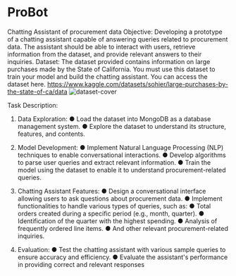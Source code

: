 # ProBot
Chatting Assistant of procurement data
Objective:
Developing a prototype of a chatting assistant capable of answering queries related
to procurement data. The assistant should be able to interact with users, retrieve information
from the dataset, and provide relevant answers to their inquiries.
Dataset:
The dataset provided contains information on large purchases made by the State of California.
You must use this dataset to train your model and build the chatting assistant. You can
access the dataset here.
https://www.kaggle.com/datasets/sohier/large-purchases-by-the-state-of-ca/data
![dataset-cover](https://github.com/user-attachments/assets/7482048c-036f-4c7d-84b8-34da5d929994)

Task Description:
1. Data Exploration:
● Load the dataset into MongoDB as a database management system.
● Explore the dataset to understand its structure, features, and contents.


2. Model Development:
● Implement Natural Language Processing (NLP) techniques to enable
conversational interactions.
● Develop algorithms to parse user queries and extract relevant information.
● Train the model using the dataset to enable it to understand procurement-related
queries.


3. Chatting Assistant Features:
● Design a conversational interface allowing users to ask questions about
procurement data.
● Implement functionalities to handle various types of queries, such as:
● Total orders created during a specific period (e.g., month,
quarter).
● Identification of the quarter with the highest spending.
● Analysis of frequently ordered line items.
● And other relevant procurement-related inquiries.


4. Evaluation:
● Test the chatting assistant with various sample queries to ensure accuracy and
efficiency.
● Evaluate the assistant's performance in providing correct and relevant responses
